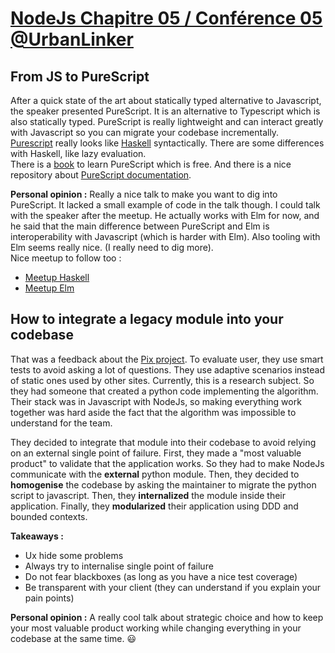# [NodeJs Chapitre 05 / Conférence 05 @UrbanLinker](https://www.meetup.com/Nodejs-Paris/events/246931176/)

## From JS to PureScript

After a quick state of the art about statically typed alternative to Javascript, the speaker presented PureScript.
It is an alternative to Typescript which is also statically typed. PureScript is really lightweight and can
interact greatly with Javascript so you can migrate your codebase incrementally.  
[Purescript](https://github.com/sharkdp/insect/blob/master/src/Insect.purs) really looks like 
[Haskell](https://github.com/dojo-developpement-paris/dojo-developpement-paris.github.io/blob/2017-12-15/Banking.hs) 
syntactically. There are some differences with Haskell, like lazy evaluation.  
There is a [book](https://leanpub.com/purescript/read) to learn PureScript which is free. And there is a nice
repository about [PureScript documentation](https://github.com/purescript/documentation).

**Personal opinion :**
Really a nice talk to make you want to dig into PureScript. It lacked a small example of code in the talk though.
I could talk with the speaker after the meetup. He actually works with Elm for now, and he said that the main
difference between PureScript and Elm is interoperability with Javascript (which is harder with Elm). Also tooling
with Elm seems really nice. (I really need to dig more).  
Nice meetup to follow too :
- [Meetup Haskell](https://www.meetup.com/haskell-paris/)
- [Meetup Elm](https://www.meetup.com/Meetup-Elm-Paris/)

## How to integrate a legacy module into your codebase

That was a feedback about the [Pix project](https://pix.beta.gouv.fr/projet). To evaluate user, they use smart tests to
avoid asking a lot of questions. They use adaptive scenarios instead of static ones used by other sites. Currently, this
is a research subject. So they had someone that created a python code implementing the algorithm.
Their stack was in Javascript with NodeJs, so making everything work together was hard aside the fact that the algorithm
was impossible to understand for the team.

They decided to integrate that module into their codebase to avoid relying on an external single point of failure.
First, they made a "most valuable product" to validate that the application works. So they had to make NodeJs 
communicate with the **external** python module. Then, they decided to **homogenise** the codebase by asking the 
maintainer to migrate the python script to javascript. Then, they **internalized** the module inside their application. 
Finally, they **modularized** their application using DDD and bounded contexts.

**Takeaways :**
- Ux hide some problems
- Always try to internalise single point of failure
- Do not fear blackboxes (as long as you have a nice test coverage)
- Be transparent with your client (they can understand if you explain your pain points)

**Personal opinion :**
A really cool talk about strategic choice and how to keep your most valuable product working while changing everything 
in your codebase at the same time. :smiley: 
